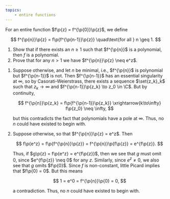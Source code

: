 ```yaml
---
topics:
    - entire functions
---
```


<problem>

For an entire function $f\p{z} = f^{\p{0}}\p{z}$, we define

$$
f^{\p{n}}\p{z} = f\p{f^{\p{n-1}}\p{z}}
\quad\text{for all } n \geq 1.
$$

1. Show that if there exists an $n \geq 1$ such that $f^{\p{n}}$ is a polynomial, then $f$ is a polynomial.
2. Prove that for any $n > 1$ we have $f^{\p{n}}\p{z} \neq e^z$.

</problem>

<solution>

1. Suppose otherwise, and let $n$ be minimal, i.e., $f^{\p{n}}$ is polynomial but $f^{\p{n-1}}$ is not. Then $f^{\p{n-1}}$ has an essential singularity at $\infty$, so by Casorati-Weierstrass, there exists a sequence $\set{z_k}_k$ such that $z_k \to \infty$ and $f^{\p{n-1}}\p{z_k} \to z_0 \in \C$. But by continuity,

    $$
    f^{\p{n}}\p{z_k}
        = f\p{f^{\p{n-1}}\p{z_k}}
        \xrightarrow{k\to\infty} f\p{z_0}
        \neq \infty,
    $$

    but this contradicts the fact that polynomials have a pole at $\infty$. Thus, no $n$ could have existed to begin with.

2. Suppose otherwise, so that $f^{\p{n}}\p{z} = e^z$. Then

    $$
    f\p{e^z}
        = f\p{f^{\p{n}}\p{z}}
        = f^{\p{n}}\p{f\p{z}}
        = e^{f\p{z}}.
    $$

    Thus, if $g\p{z} = f\p{e^z} = e^{f\p{z}}$, then we see that $g$ must omit $0$, since $e^{f\p{z}} \neq 0$ for any $z$. Similarly, since $e^z \neq 0$, we also see that $g$ omits $f\p{0}$. Since $f$ is non-constant, little Picard implies that $f\p{0} = 0$. But this means

    $$
    1
        = e^0
        = f^{\p{n}}\p{0}
        = 0,
    $$

    a contradiction. Thus, no $n$ could have existed to begin with.

</solution>
